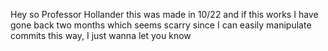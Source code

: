 Hey so Professor Hollander this was made in 10/22 and if this works I have gone back two months which seems scarry since I can easily manipulate commits this way, I just wanna let you know
